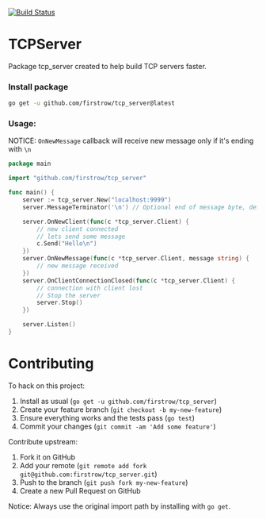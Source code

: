 [![Build Status](https://travis-ci.org/firstrow/tcp_server.svg?branch=master)](https://travis-ci.org/firstrow/tcp_server)

# TCPServer
Package tcp_server created to help build TCP servers faster.

### Install package

``` bash
go get -u github.com/firstrow/tcp_server@latest
```

### Usage:

NOTICE: `OnNewMessage` callback will receive new message only if it's ending with `\n`

``` go
package main

import "github.com/firstrow/tcp_server"

func main() {
	server := tcp_server.New("localhost:9999")
	server.MessageTerminator('\n') // Optional end of message byte, default to newline.

	server.OnNewClient(func(c *tcp_server.Client) {
		// new client connected
		// lets send some message
		c.Send("Hello\n")
	})
	server.OnNewMessage(func(c *tcp_server.Client, message string) {
		// new message received
	})
	server.OnClientConnectionClosed(func(c *tcp_server.Client) {
		// connection with client lost
		// Stop the server
		server.Stop()
	})

	server.Listen()
}
```

# Contributing

To hack on this project:

1. Install as usual (`go get -u github.com/firstrow/tcp_server`)
2. Create your feature branch (`git checkout -b my-new-feature`)
3. Ensure everything works and the tests pass (`go test`)
4. Commit your changes (`git commit -am 'Add some feature'`)

Contribute upstream:

1. Fork it on GitHub
2. Add your remote (`git remote add fork git@github.com:firstrow/tcp_server.git`)
3. Push to the branch (`git push fork my-new-feature`)
4. Create a new Pull Request on GitHub

Notice: Always use the original import path by installing with `go get`.
